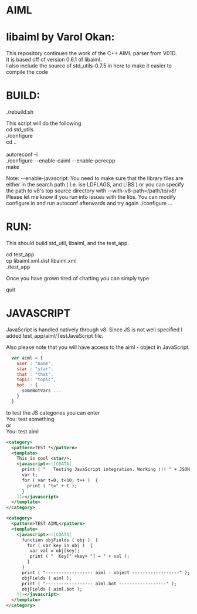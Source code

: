 AIML
=======

libaiml by Varol Okan:
=======================

This repository continues the work of the C++ AIML parser from V01D.<br>
It is based off of version 0.6.1 of libaiml.<br>
I also include the source of std_utils-0.7.5 in here to make it easier to compile the code<p>

BUILD:
======

./rebuild.sh

This script will do the following<br>
  cd std_utils<br>
  ./configure <br>
  cd ..<br>
<br>
  autoreconf -i<br>
  ./configure --enable-caiml --enable-pcrecpp<br>
  make<br>


Note: --enable-javascript: You need to make sure that the library files are either in the search path ( I.e. ise LDFLAGS, and LIBS ) or you can specify the path to v8's top source directory with --with-v8-path=/path/to/v8/
Please let me know if you run into issues with the libs. You can modify configure.in and run autoconf afterwards and try again ./configure ...


RUN:
====

This should build std_util, libaiml, and the test_app.<p>

cd test_app<br>
cp libaiml.xml.dist libaiml.xml<br>
./test_app<p>

Once you have grown tired of chatting you can simply type

quit


JAVASCRIPT
==========

JavaScript is handled natively through v8. Since JS is not well specified I added test_app/aiml/TestJavaScript file.

Also please note that you will have access to the aiml - object in JavaScript. 
```JAVASCRIPT
  var aiml = { 
    user : "name",
    star : "star",
    that : "that",
    topic: "topic",
    bot  : {
      someBotVars ...
    }
  }
```

to test the JS categories you can enter <br>
You: test something<br>
or<br>
You: test aiml<p>

```xml
<category>
  <pattern>TEST *</pattern>
  <template>
    This is cool <star/>.
    <javascript><![CDATA[
      print ( "   Testing JavaScript integration. Working !!! " + JSON.stringify ( aiml ) );
      var t;
      for ( var t=0; t<10; t++ )  {
        print ( "t=" + t );
      }
    ]]></javascript>
  </template>
</category>

<category>
  <pattern>TEST AIML</pattern>
  <template>
    <javascript><![CDATA[
      function objFields ( obj )  {
        for ( var key in obj )  {
         var val = obj[key];
         print ( "  Key[" +key+ "] = " + val );
        }
      }
      print ( "------------------ aiml - object ------------------" );
      objFields ( aiml );
      print ( "------------------ aiml.bot ------------------" );
      objFields ( aiml.bot );
    ]]></javascript>
  </template>
</category>
```

